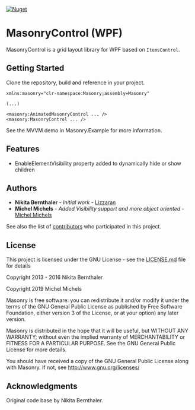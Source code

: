 [![Nuget](https://img.shields.io/nuget/v/MasonryControl)](https://www.nuget.org/packages/MasonryControl)


# MasonryControl (WPF)

MasonryControl is a grid layout library for WPF based on `ItemsControl`.

## Getting Started

Clone the repository, build and reference in your project.

```xaml
xmlns:masonry="clr-namespace:Masonry;assembly=Masonry"

(...)

<masonry:AnimatedMasonryControl ... />
<masonry:MasonryControl ... />
```

See the MVVM demo in Masonry.Example for more information.

## Features

* EnableElementVisibility property added to dynamically hide or show children

## Authors

* **Nikita Bernthaler** - *Initial work* - [Lizzaran](https://github.com/Lizzaran)
* **Michel Michels** - *Added Visibility support and more object oriented* - [Michel Michels](https://github.com/MichelMichels)

See also the list of [contributors](https://github.com/MichelMichels/WPF-Masonry/contributors) who participated in this project.

## License

This project is licensed under the GNU License - see the [LICENSE.md](LICENSE.md) file for details

Copyright 2013 - 2016 Nikita Bernthaler

Copyright 2019 Michel Michels

Masonry is free software: you can redistribute it and/or modify
it under the terms of the GNU General Public License as published by
Free Software Foundation, either version 3 of the License, or
at your option) any later version.

Masonry is distributed in the hope that it will be useful,
but WITHOUT ANY WARRANTY; without even the implied warranty of
MERCHANTABILITY or FITNESS FOR A PARTICULAR PURPOSE. See the
GNU General Public License for more details.

You should have received a copy of the GNU General Public License
along with Masonry. If not, see http://www.gnu.org/licenses/

## Acknowledgments

Original code base by Nikita Bernthaler.